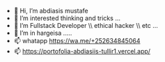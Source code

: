 - 👋 Hi, I’m abdiasis mustafe
- 👀 I’m interested thinking and tricks ...
- 🌱 I’m Fullstack Developer \\\ ethical hacker \\\ etc ...
- 💞️ I’m in hargeisa .....
- 📫 whatapp https://wa.me/+252634845064
- 📫 https://portofolia-abdiasiis-tullir1.vercel.app/

<!---
Tullir1/Tullir1 is a ✨ special ✨ repository because its `README.md` (this file) appears on your GitHub profile.
You can click the Preview link to take a look at your changes.
--->
